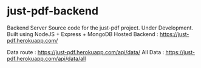 # just-pdf-backend

Backend Server Source code for the just-pdf project. Under Development.
Built using NodeJS + Express + MongoDB
Hosted Backend : https://just-pdf.herokuapp.com/


Data route : https://just-pdf.herokuapp.com/api/data/
All Data : https://just-pdf.herokuapp.com/api/data/all
